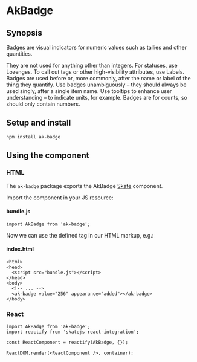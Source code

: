# AkBadge

## Synopsis

Badges are visual indicators for numeric values such as tallies and other quantities. 

They are not used for anything other than integers. For statuses, use Lozenges. To call out tags or other high-visibility attributes, use Labels.
Badges are used before or, more commonly, after the name or label of the thing they quantify.
Use badges unambiguously – they should always be used singly, after a single item name.
Use tooltips to enhance user understanding – to indicate units, for example.
Badges are for counts, so should only contain numbers.

## Setup and install

```
npm install ak-badge
```

## Using the component

### HTML

The `ak-badge` package exports the AkBadge [Skate](https://github.com/skatejs/skatejs) component.

Import the component in your JS resource:
 
#### bundle.js

```
import AkBadge from 'ak-badge';
```

Now we can use the defined tag in our HTML markup, e.g.:

#### index.html

```
<html>
<head>
  <script src="bundle.js"></script>
</head>
<body>
  <!-- ... -->
  <ak-badge value="256" appearance="added"></ak-badge>
</body>
```

### React

```
import AkBadge from 'ak-badge';
import reactify from 'skatejs-react-integration';

const ReactComponent = reactify(AkBadge, {});

ReactDOM.render(<ReactComponent />, container);
```
